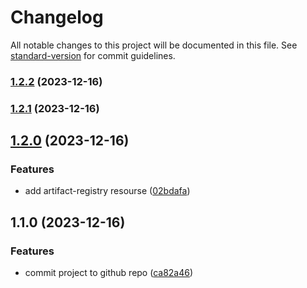# Changelog

All notable changes to this project will be documented in this file. See [standard-version](https://github.com/conventional-changelog/standard-version) for commit guidelines.

### [1.2.2](https://github.com/danielsidauruk/serverless-cloud-run/compare/v1.2.1...v1.2.2) (2023-12-16)

### [1.2.1](https://github.com/danielsidauruk/serverless-cloud-run/compare/v1.2.0...v1.2.1) (2023-12-16)

## [1.2.0](https://github.com/danielsidauruk/serverless-cloud-run/compare/v1.1.0...v1.2.0) (2023-12-16)


### Features

* add artifact-registry resourse ([02bdafa](https://github.com/danielsidauruk/serverless-cloud-run/commit/02bdafaf69b39d978b3bd54739ea837130f1821d))

## 1.1.0 (2023-12-16)


### Features

* commit project to github repo ([ca82a46](https://github.com/danielsidauruk/serverless-cloud-run/commit/ca82a46815e935acc4af299cccab6866ec0147b2))
